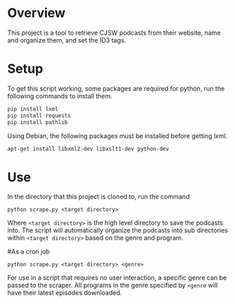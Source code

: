 # Overview
This project is a tool to retrieve CJSW podcasts from their website, name and
organize them, and set the ID3 tags.

# Setup
To get this script working, some packages are required for python, 
run the following commands to install them.

```python
pip install lxml
pip install requests
pip install pathlib
```


Using Debian, the following packages must be installed before getting lxml.

```bash
apt-get install libxml2-dev libxslt1-dev python-dev
```

# Use
In the directory that this project is cloned to, run the command

```
python scrape.py <target directory>
```

Where ```<target directory>``` is the high level directory to save the podcasts
into. The script will automatically organize the podcasts into sub directories
within ```<target directory>``` based on the genre and program.

#As a cron job
```
python scrape.py <target directory> <genre>
```

For use in a script that requires no user interaction, a specific genre can be
passed to the scraper. All programs in the genre specified by ```<genre``` will
have their latest episodes downloaded.
